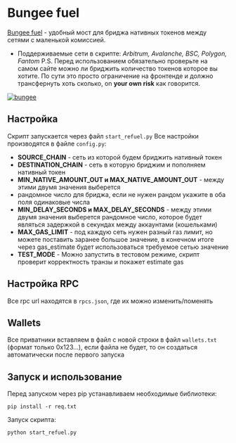 # Bungee fuel
[Bungee fuel](https://www.bungee.exchange/refuel) - удобный мост для бриджа нативных токенов между сетями с маленькой комиссией.

 - Поддерживаемые сети в скрипте: *Arbitrum, Avalanche, BSC, Polygon, Fantom*
 P.S. Перед использованием обязательно проверьте на самом сайте можно ли бриджить количество токенов которое вы хотите. По сути это просто ограничение на фронтенде и должно трансфернуть хоть сколько, on **your own risk** как говорится.
 
 <a href="https://imgbb.com/"><img src="https://i.ibb.co/z45TTVv/bungee.png" alt="bungee" border="0"></a><br/>
## Настройка
 Скрипт запускается через файл `start_refuel.py`
 Все настройки производятся в файле `config.py`:
 
 - **SOURCE_CHAIN** - сеть из которой будем бриджить нативный токен
 - **DESTINATION_CHAIN** - сеть в которую бриджим и пополняем нативный токен
 - **MIN_NATIVE_AMOUNT_OUT и MAX_NATIVE_AMOUNT_OUT** - между этими двумя значения выберется 
 - рандомное число для бриджа, если не нужен рандом укажите в оба поля одинаковые числа
 -  **MIN_DELAY_SECONDS и MAX_DELAY_SECONDS** - между этими двумя значения выберется рандомное число, которое будет являться задержкой в секундах между аккаунтами (кошельками)
 - **MAX_GAS_LIMIT** - под каждую сеть нужен разный газ лимит, но можете поставить заранее большое значение, в конечном итоге через gas_estimate будет использоваться требуемое сетью значение
 - **TEST_MODE** - Можно запустить в тестовом режиме, скрипт проверит корректность транзы и покажет estimate gas

## Настройка RPC
Все rpc url находятся в  `rpcs.json`, где их можно изменить/поменять

## Wallets
Все приватники вставляем в файл с новой строки в файл `wallets.txt` (формат только 0х123...), если файла не будет, то он создаться автоматически после первого запуска

## Запуск и использование
Перед запуском через pip устанавливаем необходимые библиотеки:

    pip install -r req.txt
  Запуск скрипта:
  

    python start_refuel.py


